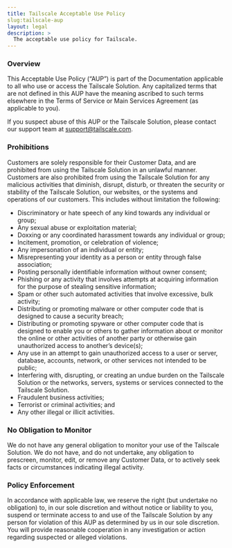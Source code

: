 ```yaml
---
title: Tailscale Acceptable Use Policy
slug:tailscale-aup
layout: legal
description: >
  The acceptable use policy for Tailscale.
---
```


### Overview

This Acceptable Use Policy (“AUP”) is part of the Documentation applicable to all who use or access the Tailscale Solution. Any capitalized terms that are not defined in this AUP have the meaning ascribed to such terms elsewhere in the Terms of Service or Main Services Agreement (as applicable to you).

If you suspect abuse of this AUP or the Tailscale Solution, please contact our support team at support@tailscale.com.

### Prohibitions

Customers are solely responsible for their Customer Data, and are prohibited from using the Tailscale Solution in an unlawful manner. Customers are also prohibited from using the Tailscale Solution for any malicious activities that diminish, disrupt, disturb, or threaten the security or stability of the Tailscale Solution, our websites, or the systems and operations of our customers. This includes without limitation the following:

- Discriminatory or hate speech of any kind towards any individual or group;
- Any sexual abuse or exploitation material;
- Doxxing or any coordinated harassment towards any individual or group;
- Incitement, promotion, or celebration of violence; 
- Any impersonation of an individual or entity;
- Misrepresenting your identity as a person or entity through false association;
- Posting personally identifiable information without owner consent;
- Phishing or any activity that involves attempts at acquiring information for the purpose of stealing sensitive information;
- Spam or other such automated activities that involve excessive, bulk activity;
- Distributing or promoting malware or other computer code that is designed to cause a security breach;
- Distributing or promoting spyware or other computer code that is designed to enable you or others to gather information about or monitor the online or other activities of another party or otherwise gain unauthorized access to another’s device(s); 
- Any use in an attempt to gain unauthorized access to a user or server, database, accounts, network, or other services not intended to be public;
- Interfering with, disrupting, or creating an undue burden on the Tailscale Solution or the networks, servers, systems or services connected to the Tailscale Solution. 
- Fraudulent business activities; 
- Terrorist or criminal activities; and
- Any other illegal or illicit activities.

### No Obligation to Monitor

We do not have any general obligation to monitor your use of the Tailscale Solution. We do not have, and do not undertake, any obligation to prescreen, monitor, edit, or remove any Customer Data, or to actively seek facts or circumstances indicating illegal activity. 

### Policy Enforcement

In accordance with applicable law, we reserve the right (but undertake no obligation) to, in our sole discretion and without notice or liability to you, suspend or terminate access to and use of the Tailscale Solution by any person for violation of this AUP as determined by us in our sole discretion. You will provide reasonable cooperation in any investigation or action regarding suspected or alleged violations.
